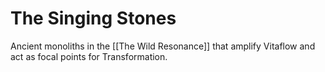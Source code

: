 # The Singing Stones
Ancient monoliths in the [[The Wild Resonance]] that amplify Vitaflow and act as focal points for Transformation.